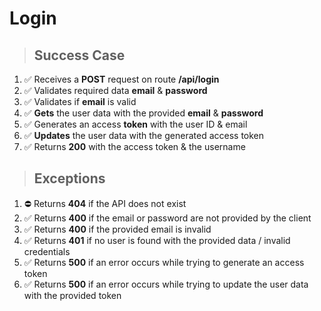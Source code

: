 # Login

> ## Success Case

1. ✅ Receives a **POST** request on route **/api/login**
2. ✅ Validates required data **email** & **password**
3. ✅ Validates if **email** is valid
4. ✅ **Gets** the user data with the provided **email** & **password**
5. ✅ Generates an access **token** with the user ID & email
6. ✅ **Updates** the user data with the generated access token
7. ✅ Returns **200** with the access token & the username

> ## Exceptions

1. ⛔ Returns **404** if the API does not exist
2. ✅ Returns **400** if the email or password are not provided by the client
3. ✅ Returns **400** if the provided email is invalid
4. ✅ Returns **401** if no user is found with the provided data / invalid credentials
5. ✅ Returns **500** if an error occurs while trying to generate an access token
6. ✅ Returns **500** if an error occurs while trying to update the user data with the provided token